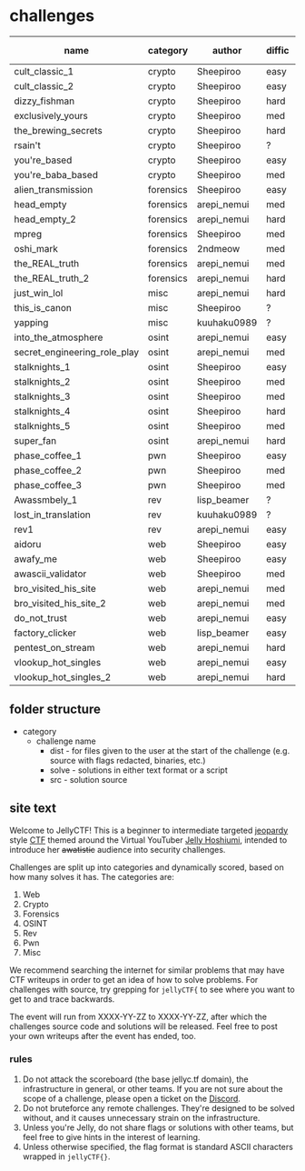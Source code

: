 # challenges

| name                         | category  | author      | diffic | on ctfd?  | tested? |
| ----                         | ----      | -------     | ---    | ---       | ---     |
| cult_classic_1               | crypto    | Sheepiroo   | easy   | ✅        | ❌     |
| cult_classic_2               | crypto    | Sheepiroo   | easy   | ✅        | ❌     |
| dizzy_fishman                | crypto    | Sheepiroo   | hard   | ✅        | ❌     |
| exclusively_yours            | crypto    | Sheepiroo   | med    | ✅        | ❌     |
| the_brewing_secrets          | crypto    | Sheepiroo   | hard   | ✅        | ❌     |
| rsain't                      | crypto    | Sheepiroo   | ?      | ❌        | ❌     |
| you're_based                 | crypto    | Sheepiroo   | easy   | ✅        | ❌     |
| you're_baba_based            | crypto    | Sheepiroo   | med    | ✅        | ❌     |
| alien_transmission           | forensics | Sheepiroo   | easy   | ✅        | ❌     |
| head_empty                   | forensics | arepi_nemui | med    | ✅        | ✅     |
| head_empty_2                 | forensics | arepi_nemui | hard   | ✅        | ✅     |
| mpreg                        | forensics | Sheepiroo   | med    | ✅        | ✅     |
| oshi_mark                    | forensics | 2ndmeow     | med    | ✅        | ❌     |
| the_REAL_truth               | forensics | arepi_nemui | med    | ✅        | ✅     |
| the_REAL_truth_2             | forensics | arepi_nemui | hard   | ✅        | ✅     |
| just_win_lol                 | misc      | arepi_nemui | hard   | ✅        | ✅     |
| this_is_canon                | misc      | Sheepiroo   | ?      | ❌        | ❌     |
| yapping                      | misc      | kuuhaku0989 | ?      | ❌        | ❌     |
| into_the_atmosphere          | osint     | arepi_nemui | easy   | ✅        | ✅     |
| secret_engineering_role_play | osint     | arepi_nemui | med    | ✅        | ✅     |
| stalknights_1                | osint     | Sheepiroo   | easy   | ✅        | ✅     |
| stalknights_2                | osint     | Sheepiroo   | med    | ✅        | ✅     |
| stalknights_3                | osint     | Sheepiroo   | med    | ✅        | ❌     |
| stalknights_4                | osint     | Sheepiroo   | hard   | ✅        | ✅     |
| stalknights_5                | osint     | Sheepiroo   | med    | ✅        | ✅     |
| super_fan                    | osint     | arepi_nemui | hard   | ✅        | ✅     |
| phase_coffee_1               | pwn       | Sheepiroo   | easy   | ✅        | ❌     |
| phase_coffee_2               | pwn       | Sheepiroo   | med    | ✅        | ❌     |
| phase_coffee_3               | pwn       | Sheepiroo   | med    | ✅        | ❌     |
| Awassmbely_1                 | rev       | lisp_beamer | ?      | ❌        | ❌     |
| lost_in_translation          | rev       | kuuhaku0989 | ?      | ❌        | ✅     |
| rev1                         | rev       | arepi_nemui | easy   | ✅        | ❌     |
| aidoru                       | web       | Sheepiroo   | easy   | ✅        | ✅     |
| awafy_me                     | web       | Sheepiroo   | easy   | ✅        | ✅     |
| awascii_validator            | web       | Sheepiroo   | med    | ✅        | ✅     |
| bro_visited_his_site         | web       | arepi_nemui | med    | ✅        | ✅     |
| bro_visited_his_site_2       | web       | arepi_nemui | med    | ✅        | ✅     |
| do_not_trust                 | web       | arepi_nemui | easy   | ✅        | ✅     |
| factory_clicker              | web       | lisp_beamer | easy   | ✅        | ✅     |
| pentest_on_stream            | web       | arepi_nemui | hard   | ✅        | ✅     |
| vlookup_hot_singles          | web       | arepi_nemui | easy   | ✅        | ✅     |
| vlookup_hot_singles_2        | web       | arepi_nemui | hard   | ✅        | ✅     |


## folder structure
* category
    - challenge name
        - dist - for files given to the user at the start of the challenge (e.g. source with flags redacted, binaries, etc.)
        - solve - solutions in either text format or a script
        - src - solution source


## site text
Welcome to JellyCTF! This is a beginner to intermediate targeted [jeopardy](https://ctftime.org/ctf-wtf/) style [CTF](https://en.wikipedia.org/wiki/Capture_the_flag_(cybersecurity)) themed around the Virtual YouTuber [Jelly Hoshiumi](https://www.youtube.com/@JellyHoshiumi), intended to introduce her ~~awatistic~~ audience into security challenges.

Challenges are split up into categories and dynamically scored, based on how many solves it has. The categories are:

1. Web
2. Crypto
3. Forensics
4. OSINT
5. Rev
6. Pwn
7. Misc

We recommend searching the internet for similar problems that may have CTF writeups in order to get an idea of how to solve problems. For challenges with source, try grepping for `jellyCTF{` to see where you want to get to and trace backwards.

The event will run from XXXX-YY-ZZ to XXXX-YY-ZZ, after which the challenges source code and solutions will be released. Feel free to post your own writeups after the event has ended, too.

### rules
1. Do not attack the scoreboard (the base jellyc.tf domain), the infrastructure in general, or other teams. If you are not sure about the scope of a challenge, please open a ticket on the [Discord](https://discord.gg/MDNfMuGsr4).
2. Do not bruteforce any remote challenges. They're designed to be solved without, and it causes unnecessary strain on the infrastructure.
3. Unless you're Jelly, do not share flags or solutions with other teams, but feel free to give hints in the interest of learning.
4. Unless otherwise specified, the flag format is standard ASCII characters wrapped in `jellyCTF{}`.
